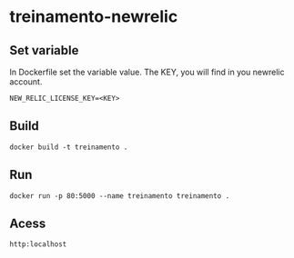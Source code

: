 # treinamento-newrelic

## Set variable
In Dockerfile set the variable value. The KEY, you will find in you newrelic account.
```
NEW_RELIC_LICENSE_KEY=<KEY>
```

## Build
```
docker build -t treinamento .
``` 

## Run
```
docker run -p 80:5000 --name treinamento treinamento .
``` 

## Acess
```
http:localhost
```